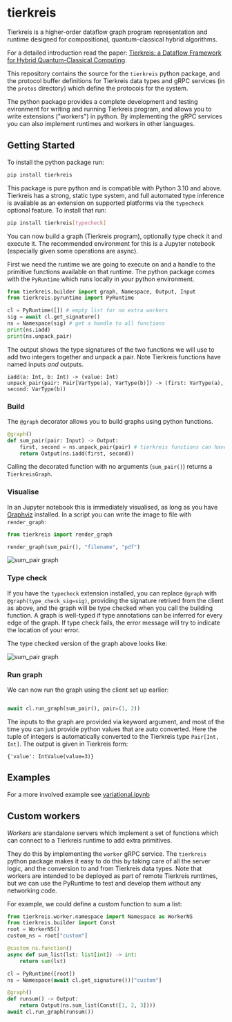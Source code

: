 # tierkreis

Tierkreis is a higher-order dataflow graph program representation and runtime
designed for compositional, quantum-classical hybrid algorithms.

For a detailed introduction read the paper:
 [Tierkreis: a Dataflow Framework for Hybrid Quantum-Classical Computing](https://arxiv.org/abs/2211.02350).

This repository contains the source for the `tierkreis` python package, and the
protocol buffer definitions for Tierkreis data types and gRPC services (in the `protos` directory) which define the protocols for the system.

The python package provides a complete development and testing evironment for writing and running Tierkreis program, and allows you to write extensions ("workers") in python. By implementing the gRPC services you can also implement runtimes and workers in other languages.

## Getting Started

To install the python package run:
```bash
pip install tierkreis
```

This package is pure python and is compatible with Python 3.10 and above. Tierkreis has a strong, static type system, and full automated type inference is available as an extension on supported platforms via the `typecheck` optional feature. To install that run:

```bash
pip install tierkreis[typecheck]
```

You can now build a graph (Tierkreis program), optionally type check it and execute it. The recommended environment for this is a Jupyter notebook (especially given some operations are async).

First we need the runtime we are going to execute on and a handle to the primitive functions available on that runtime.
The python package comes with the `PyRuntime` which runs locally in your python environment.

```python
from tierkreis.builder import graph, Namespace, Output, Input
from tierkreis.pyruntime import PyRuntime

cl = PyRuntime([]) # empty list for no extra workers
sig = await cl.get_signature()
ns = Namespace(sig) # get a handle to all functions
print(ns.iadd)
print(ns.unpack_pair)
```

The output shows the type signatures of the two functions we will use to add two integers together and unpack a pair. Note Tierkreis functions have named inputs _and_ outputs.
```
iadd(a: Int, b: Int) -> (value: Int)
unpack_pair(pair: Pair[VarType(a), VarType(b)]) -> (first: VarType(a), second: VarType(b))
```

### Build

The `@graph` decorator allows you to build graphs using python functions.

```python
@graph()
def sum_pair(pair: Input) -> Output:
    first, second = ns.unpack_pair(pair) # tierkreis functions can have multiple outputs
    return Output(ns.iadd(first, second))
```

Calling the decorated function with no arguments (`sum_pair()`) returns a `TierkreisGraph`.

### Visualise
In an Jupyter notebook this is immediately visualised, as long as you have [Graphviz](https://graphviz.org/download/) installed. In a script you can write the image to file with `render_graph`:

```python
from tierkreis import render_graph

render_graph(sum_pair(), "filename", "pdf")
```

![sum_pair graph](https://user-images.githubusercontent.com/12997250/199997054-8cc815e2-39d3-4a9c-95d0-411510cb5465.svg )

### Type check

If you have the `typecheck` extension installed, you can replace `@graph` with `@graph(type_check_sig=sig)`, providing the signature retrived from the client as above, and the graph will be type checked when you call the building function. A graph is well-typed if type annotations can be inferred for every edge of the graph. If type check fails, the error message will try to indicate the location of your error.

The type checked version of the graph above looks like:

![sum_pair graph](https://user-images.githubusercontent.com/12997250/199996763-e0431127-1e6d-402c-acde-7711e12eb0ee.svg)


### Run graph

We can now run the graph using the client set up earlier:

```python

await cl.run_graph(sum_pair(), pair=(1, 2))
```

The inputs to the graph are provided via keyword argument, and most of the time you can just provide python values that are auto converted. Here the tuple of integers is automatically converted to the Tierkreis type `Pair[Int, Int]`. The output is given in Tierkreis form:

```
{'value': IntValue(value=3)}
```
## Examples

For a more involved example see [variational.ipynb](examples/variational.ipynb)


## Custom workers

_Workers_ are standalone servers which implement a set of functions which can connect to a Tierkreis runtime to add extra primitives.

They do this by implementing the `worker` gRPC service. The `tierkreis` python package makes it easy to do this by taking care of all the server logic, and the conversion to and from Tierkreis data types. Note that workers are intended to be deployed as part of remote Tierkreis runtimes, but we can use the PyRuntime to test and develop them without any networking code.

For example, we could define a custom function to sum a list:

```python
from tierkreis.worker.namespace import Namespace as WorkerNS
from tierkreis.builder import Const
root = WorkerNS()
custom_ns = root["custom"]

@custom_ns.function()
async def sum_list(lst: list[int]) -> int:
    return sum(lst)

cl = PyRuntime([root])
ns = Namespace(await cl.get_signature())["custom"]

@graph()
def runsum() -> Output:
    return Output(ns.sum_list(Const([1, 2, 3])))
await cl.run_graph(runsum())
```
